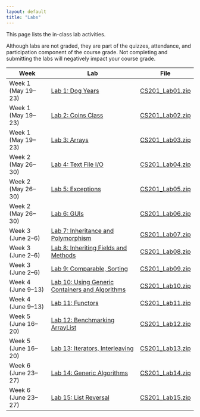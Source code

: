 ```yaml
---
layout: default
title: "Labs"
---
```


This page lists the in-class lab activities.

Although labs are not graded, they are part of the quizzes, attendance,
and participation component of the course grade.  Not completing
and submitting the labs will negatively impact your course grade.

Week | Lab | File
---- | --- | ----
Week 1 (May 19&ndash;23) | [Lab 1: Dog Years](lab01.html) | [CS201\_Lab01.zip](CS201_Lab01.zip)
Week 1 (May 19&ndash;23) | [Lab 2: Coins Class](lab02.html) | [CS201\_Lab02.zip](CS201_Lab02.zip)
Week 1 (May 19&ndash;23) | [Lab 3: Arrays](lab03.html) | [CS201\_Lab03.zip](CS201_Lab03.zip)
Week 2 (May 26&ndash;30) | [Lab 4: Text File I/O](lab04.html) | [CS201\_Lab04.zip](CS201_Lab04.zip)
Week 2 (May 26&ndash;30) | [Lab 5: Exceptions](lab05.html) | [CS201\_Lab05.zip](CS201_Lab05.zip)
Week 2 (May 26&ndash;30) | [Lab 6: GUIs](lab06.html) | [CS201\_Lab06.zip](CS201_Lab06.zip)
Week 3 (June 2&ndash;6) | [Lab 7: Inheritance and Polymorphism](lab07.html) | [CS201\_Lab07.zip](CS201_Lab07.zip)
Week 3 (June 2&ndash;6) | [Lab 8: Inheriting Fields and Methods](lab08.html) | [CS201\_Lab08.zip](CS201_Lab08.zip)
Week 3 (June 2&ndash;6) | [Lab 9: Comparable, Sorting](lab09.html) | [CS201\_Lab09.zip](CS201_Lab09.zip)
Week 4 (June 9&ndash;13) | [Lab 10: Using Generic Containers and Algorithms](lab10.html) | [CS201\_Lab10.zip](CS201_Lab10.zip)
Week 4 (June 9&ndash;13) | [Lab 11: Functors](lab11.html) | [CS201\_Lab11.zip](CS201_Lab11.zip)
Week 5 (June 16&ndash;20) | [Lab 12: Benchmarking ArrayList](lab12.html) | [CS201\_Lab12.zip](CS201_Lab12.zip)
Week 5 (June 16&ndash;20) | [Lab 13: Iterators, Interleaving](lab13.html) | [CS201\_Lab13.zip](CS201_Lab13.zip)
Week 6 (June 23&ndash;27) | [Lab 14: Generic Algorithms](lab14.html) | [CS201\_Lab14.zip](CS201_Lab14.zip)
Week 6 (June 23&ndash;27) | [Lab 15: List Reversal](lab15.html) | [CS201\_Lab15.zip](CS201_Lab15.zip)

<!--
> <table>
> <col width="13%" />
> <col width="50%" />
> <col width="35%" />
> <thead>
> <tr class="header">
> <th align="left">Date</th>
> <th align="left">Lab</th>
> <th align="left">File</th>
> </tr>
> </thead>
> <tbody>
> <tr class="odd">
> <td align="left">Aug 28</td>
> <td align="left"><a href="lab01.html">Lab 1: Dog Years</a></td>
> <td align="left"><a href="CS201_Lab01.zip">CS201_Lab01.zip</a></td>
> </tr>
> <tr class="even">
> <td align="left">Aug 30</td>
> <td align="left"><a href="lab02.html">Lab 2: Coins class</a></td>
> <td align="left"><a href="CS201_Lab02.zip">CS201_Lab02.zip</a></td>
> </tr>
> <tr class="odd">
> <td align="left">Sep 4</td>
> <td align="left"><a href="lab03.html">Lab 3: Arrays</a></td>
> <td align="left"><a href="CS201_Lab03.zip">CS201_Lab03.zip</a></td>
> </tr>
> <tr class="even">
> <td align="left">Sep 6</td>
> <td align="left"><a href="lab04.html">Lab 4: Text File I/O</a></td>
> <td align="left"><a href="CS201_Lab04.zip">CS201_Lab04.zip</a></td>
> </tr>
> <tr class="odd">
> <td align="left">Sep 11</td>
> <td align="left"><a href="lab05.html">Lab 5: Exceptions</a></td>
> <td align="left"><a href="CS201_Lab05.zip">CS201_Lab05.zip</a></td>
> </tr>
> <tr class="even">
> <td align="left">Sep 13</td>
> <td align="left"><a href="lab06.html">Lab 6: Tic Tac Toe GUI</a></td>
> <td align="left"><a href="CS201_Lab06.zip">CS201_Lab06.zip</a></td>
> </tr>
> <tr class="odd">
> <td align="left">Sep 18</td>
> <td align="left"><a href="lab07.html">Lab 7: Inheritance and Polymorphism</a></td>
> <td align="left"><a href="CS201_Lab07.zip">CS201_Lab07.zip</a></td>
> </tr>
> <tr class="even">
> <td align="left">Sep 20</td>
> <td align="left"><a href="lab08.html">Lab 8: Inheriting Fields and Methods</a></td>
> <td align="left"><a href="CS201_Lab08.zip">CS201_Lab08.zip</a></td>
> </tr>
> <tr class="odd">
> <td align="left">Sep 25</td>
> <td align="left"><a href="lab09.html">Lab 9: Comparable, Sorting</a></td>
> <td align="left"><a href="CS201_Lab09.zip">CS201_Lab09.zip</a></td>
> </tr>
> <tr class="even">
> <td align="left">Sep 27</td>
> <td align="left"><a href="lab10.html">Lab 10: Using Generic Containers and Algorithms</a></td>
> <td align="left"><a href="CS201_Lab10.zip">CS201_Lab10.zip</a></td>
> </tr>
> <tr class="odd">
> <td align="left">Oct 4</td>
> <td align="left"><a href="lab11.html">Lab 11: Functors</a></td>
> <td align="left"><a href="CS201_Lab11.zip">CS201_Lab11.zip</a></td>
> </tr>
> <tr class="even">
> <td align="left">Oct 9</td>
> <td align="left"><a href="lab12.html">Lab 12: Benchmarking ArrayList</a></td>
> <td align="left"><a href="CS201_Lab12.zip">CS201_Lab12.zip</a></td>
> </tr>
> <tr class="odd">
> <td align="left">Oct 16</td>
> <td align="left"><a href="lab13.html">Lab 13: Iterators, Interleaving, and Merging</a></td>
> <td align="left"><a href="CS201_Lab13.zip">CS201_Lab13.zip</a></td>
> </tr>
> <tr class="even">
> <td align="left">Oct 18</td>
> <td align="left"><a href="lab14.html">Lab 14: Generic Algorithms</a></td>
> <td align="left"><a href="CS201_Lab14.zip">CS201_Lab14.zip</a></td>
> </tr>
> <tr class="odd">
> <td align="left">Oct 23</td>
> <td align="left"><a href="lab15.html">Lab 15: List Reversal</a></td>
> <td align="left"><a href="CS201_Lab15.zip">CS201_Lab15.zip</a></td>
> </tr>
> <tr class="even">
> <td align="left">Oct 25</td>
> <td align="left"><a href="lab16.html">Lab 16: Parallel Estimation of π</a></td>
> <td align="left"><a href="CS201_Lab16.zip">CS201_Lab16.zip</a></td>
> </tr>
> <tr class="odd">
> <td align="left">Oct 30</td>
> <td align="left"><a href="lab17.html">Lab 17: Palindromes</a></td>
> <td align="left"><a href="CS201_Lab17.zip">CS201_Lab17.zip</a></td>
> </tr>
> <tr class="even">
> <td align="left">Nov 6</td>
> <td align="left"><a href="lab18.html">Lab 18: Word Count</a></td>
> <td align="left"><a href="CS201_Lab18.zip">CS201_Lab18.zip</a></td>
> </tr>
> <tr class="odd">
> <td align="left">Nov 8</td>
> <td align="left"><a href="lab19.html">Lab 19: Recursion</a></td>
> <td align="left"><a href="CS201_Lab19.zip">CS201_Lab19.zip</a></td>
> </tr>
> <tr class="even">
> <td align="left">Nov 13</td>
> <td align="left"><a href="lab20.html">Lab 20: Advanced Recursion</a></td>
> <td align="left"><a href="CS201_Lab20.zip">CS201_Lab20.zip</a></td>
> </tr>
> <tr class="odd">
> <td align="left">Nov 15</td>
> <td align="left"><a href="lab21.html">Lab 21: Proof By Induction</a></td>
> <td align="left">n/a</td>
> </tr>
> <tr class="even">
> <td align="left">Nov 20</td>
> <td align="left"><a href="lab22.html">Lab 22: Binomial Coefficient</a></td>
> <td align="left"><a href="CS201_Lab22.zip">CS201_Lab22.zip</a></td>
> </tr>
> <tr class="odd">
> <td align="left">Dec 4</td>
> <td align="left"><a href="lab23.html">Lab 23: Shell Sort</a></td>
> <td align="left"><a href="CS201_Lab23.zip">CS201_Lab23.zip</a></td>
> </tr>
> </tbody>
> </table>
>
-->
